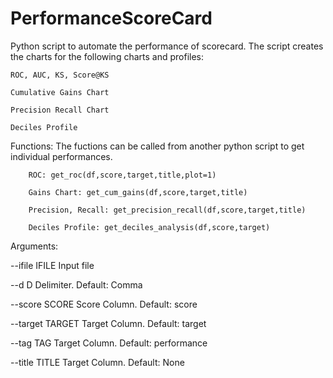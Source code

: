 # PerformanceScoreCard

Python script to automate the performance of scorecard. The script creates the charts for the following charts and profiles:


    ROC, AUC, KS, Score@KS
    
    Cumulative Gains Chart
    
    Precision Recall Chart
    
    Deciles Profile

    
Functions:
    The fuctions can be called from another python script to get individual performances.
    
        ROC: get_roc(df,score,target,title,plot=1)
        
        Gains Chart: get_cum_gains(df,score,target,title)
        
        Precision, Recall: get_precision_recall(df,score,target,title)
        
        Deciles Profile: get_deciles_analysis(df,score,target)
        

Arguments:

  --ifile IFILE    Input file
  
  --d D            Delimiter.     Default: Comma
  
  --score SCORE    Score  Column. Default: score
  
  --target TARGET  Target Column. Default: target
  
  --tag TAG        Target Column. Default: performance
  
  --title TITLE    Target Column. Default: None
  
